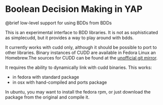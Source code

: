 
# Boolean Decision Making in YAP

@brief low-level support for using BDDs from BDDs

This is an experimental interface to BDD libraries. It is not as
sophisticated as simplecudd, but it provides a way to play around with bdds.

It currently works with cudd only, although it should be possible to
port to other libraries. Binary instances of CUDD are available in Fedora Linux an Homebrew.The sources for CUDD can be found at the [unofficial git mirror](https://github.com/ivmai/cudd.git). 


It requires the ability to dynamically link
with cudd binaries. This works:

- in fedora with standard package
- in osx with hand-compiled and ports package

In ubuntu, you may want to install the fedora rpm, or just download the package from the original
 and compile it.


